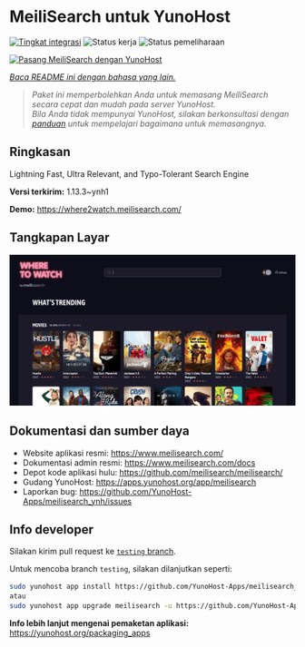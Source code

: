 <!--
N.B.: README ini dibuat secara otomatis oleh <https://github.com/YunoHost/apps/tree/master/tools/readme_generator>
Ini TIDAK boleh diedit dengan tangan.
-->

# MeiliSearch untuk YunoHost

[![Tingkat integrasi](https://apps.yunohost.org/badge/integration/meilisearch)](https://ci-apps.yunohost.org/ci/apps/meilisearch/)
![Status kerja](https://apps.yunohost.org/badge/state/meilisearch)
![Status pemeliharaan](https://apps.yunohost.org/badge/maintained/meilisearch)

[![Pasang MeiliSearch dengan YunoHost](https://install-app.yunohost.org/install-with-yunohost.svg)](https://install-app.yunohost.org/?app=meilisearch)

*[Baca README ini dengan bahasa yang lain.](./ALL_README.md)*

> *Paket ini memperbolehkan Anda untuk memasang MeiliSearch secara cepat dan mudah pada server YunoHost.*  
> *Bila Anda tidak mempunyai YunoHost, silakan berkonsultasi dengan [panduan](https://yunohost.org/install) untuk mempelajari bagaimana untuk memasangnya.*

## Ringkasan

Lightning Fast, Ultra Relevant, and Typo-Tolerant Search Engine


**Versi terkirim:** 1.13.3~ynh1

**Demo:** <https://where2watch.meilisearch.com/>

## Tangkapan Layar

![Tangkapan Layar pada MeiliSearch](./doc/screenshots/meilisearch.png)

## Dokumentasi dan sumber daya

- Website aplikasi resmi: <https://www.meilisearch.com/>
- Dokumentasi admin resmi: <https://www.meilisearch.com/docs>
- Depot kode aplikasi hulu: <https://github.com/meilisearch/meilisearch/>
- Gudang YunoHost: <https://apps.yunohost.org/app/meilisearch>
- Laporkan bug: <https://github.com/YunoHost-Apps/meilisearch_ynh/issues>

## Info developer

Silakan kirim pull request ke [`testing` branch](https://github.com/YunoHost-Apps/meilisearch_ynh/tree/testing).

Untuk mencoba branch `testing`, silakan dilanjutkan seperti:

```bash
sudo yunohost app install https://github.com/YunoHost-Apps/meilisearch_ynh/tree/testing --debug
atau
sudo yunohost app upgrade meilisearch -u https://github.com/YunoHost-Apps/meilisearch_ynh/tree/testing --debug
```

**Info lebih lanjut mengenai pemaketan aplikasi:** <https://yunohost.org/packaging_apps>
